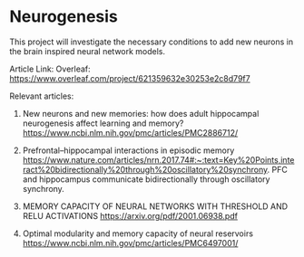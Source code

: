 
# Neurogenesis

This project will investigate the necessary conditions to add new neurons in the brain inspired neural network models.  

Article Link:
Overleaf:
https://www.overleaf.com/project/621359632e30253e2c8d79f7


Relevant articles:

1. New neurons and new memories: how does adult hippocampal neurogenesis affect learning and memory? https://www.ncbi.nlm.nih.gov/pmc/articles/PMC2886712/

2. Prefrontal–hippocampal interactions in episodic memory https://www.nature.com/articles/nrn.2017.74#:~:text=Key%20Points,interact%20bidirectionally%20through%20oscillatory%20synchrony.
PFC and hippocampus communicate bidirectionally through oscillatory synchrony.

3. MEMORY CAPACITY OF NEURAL NETWORKS WITH THRESHOLD AND RELU ACTIVATIONS https://arxiv.org/pdf/2001.06938.pdf

4. Optimal modularity and memory capacity of neural reservoirs https://www.ncbi.nlm.nih.gov/pmc/articles/PMC6497001/


